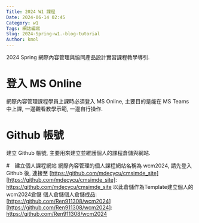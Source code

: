 ```yaml
---
Title: 2024 W1 課程
Date: 2024-06-14 02:45
Category: w1
Tags: 網誌編寫
Slug: 2024-Spring-w1.-blog-tutorial
Author: kmol
---
```


2024 Spring 網際內容管理與協同產品設計實習課程教學導引.

<!-- PELICAN_END_SUMMARY -->

# 登入 MS Online
網際內容管理課程學員上課時必須登入 MS Online, 主要目的是能在 MS Teams 中上課, 一邊觀看教學示範, 一邊自行操作.

# Github 帳號
建立 Github 帳號, 主要用來建立並維護個人的課程倉儲與網站.

#　建立個人課程網站
網際內容管理的個人課程網站名稱為 wcm2024, 請先登入 Github 後, 連接至 [https://github.com/mdecycu/cmsimde_site]
[https://github.com/mdecycu/cmsimde_site]: https://github.com/mdecycu/cmsimde_site 
以此倉儲作為Template建立個人的wcm2024倉儲
個人倉儲個人倉儲成品: [https://github.com/Ren911308/wcm2024]
[https://github.com/Ren911308/wcm2024]: https://github.com/Ren911308/wcm2024